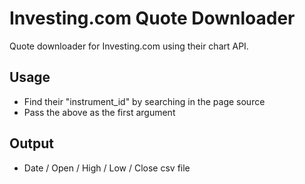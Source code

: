 # Investing.com Quote Downloader

Quote downloader for Investing.com using their chart API. 

## Usage
- Find their "instrument_id" by searching in the page source
- Pass the above as the first argument

## Output
- Date / Open / High / Low / Close csv file
